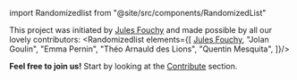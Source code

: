 import Randomizedlist from "@site/src/components/RandomizedList"

This project was initiated by [Jules Fouchy](https://julesfouchy.github.io/) and made possible by all our lovely contributors:
<Randomizedlist elements={[
<a href="https://julesfouchy.github.io/">Jules Fouchy</a>,
"Jolan Goulin",
"Emma Pernin",
"Théo Arnauld des Lions",
"Quentin Mesquita",
]}/>

**Feel free to join us!** Start by looking at the [Contribute](./contribute) section.
